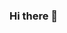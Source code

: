 ### Hi there 👋

<!--
**LeoMontagut/LeoMontagut** is a ✨ _special_ ✨ repository because its `README.md` (this file) appears on your GitHub profile.

#!/usr/bin/python
# -*- coding: utf-8 -*-


class SoftwareEngineer:

    def __init__(self):
        self.name = "Leo Montagut"
        self.role = "Software Engineer"
        self.language_spoken = ["es_ES", "en_US"]

    def say_hi(self):
        print("Hello there! oh, you're just looking? Okay, if you need anything let me know.")


me = SoftwareEngineer()
me.say_hi()

